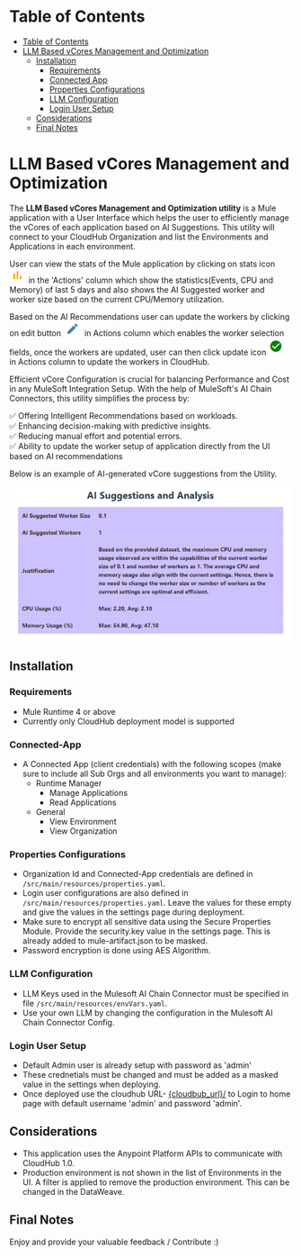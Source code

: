 Table of Contents
=================

   * [Table of Contents](#table-of-contents)
   * [LLM Based vCores Management and Optimization](#llm-based-vcores-management-and-optimization)
      * [Installation](#installation)
         * [Requirements](#requirements)
         * [Connected App](#connected-app)
         * [Properties Configurations](#properties-configurations)
         * [LLM Configuration](#llm-configuration)
         * [Login User Setup](#login-user-setup)
      * [Considerations](#considerations)
      * [Final Notes](#final-notes)

# LLM Based vCores Management and Optimization
The **LLM Based vCores Management and Optimization utility** is a Mule application with a User Interface which helps the user to efficiently manage the vCores of each application based on AI Suggestions. This utility will connect to your CloudHub Organization and list the Environments and Applications in each environment.

User can view the stats of the Mule application by clicking on stats icon ![Alt text](readme-assets\image-1.png) in the 'Actions' column which show the statistics(Events, CPU and Memory) of last 5 days and also shows the AI Suggested worker and worker size based on the current CPU/Memory utilization.

Based on the AI Recommendations user can update the workers by clicking on edit button ![Alt text](readme-assets\image.png) in Actions column which enables the worker selection fields, once the workers are updated, user can then click update icon ![Alt text](readme-assets\image-2.png) in Actions column to update the workers in CloudHub.


Efficient vCore Configuration is crucial for balancing Performance and Cost in any MuleSoft Integration Setup. With the help of MuleSoft's AI Chain Connectors, this utility simplifies the process by:

✅ Offering Intelligent Recommendations based on workloads.\
✅ Enhancing decision-making with predictive insights.\
✅ Reducing manual effort and potential errors.\
✅ Ability to update the worker setup of application directly from the UI based on AI recommendations

Below is an example of AI-generated vCore suggestions from the Utility.

![Alt text](readme-assets\image-3.png)

## Installation

### Requirements
- Mule Runtime 4 or above
- Currently only CloudHub deployment model is supported

### Connected-App
  - A Connected App (client credentials) with the following scopes (make sure to include all Sub Orgs and all environments you want to manage):
    - Runtime Manager
      - Manage Applications
      - Read Applications
    - General
      - View Environment
      - View Organization

### Properties Configurations

- Organization Id and Connected-App credentials are defined in `/src/main/resources/properties.yaml`.
- Login user configurations are also defined in `/src/main/resources/properties.yaml`. Leave the values for these empty and give the values in the settings page during deployment.
- Make sure to encrypt all sensitive data using the Secure Properties Module. Provide the security.key value in the settings page. This is already added to mule-artifact.json to be masked.
- Password encryption is done using AES Algorithm.

### LLM Configuration

- LLM Keys used in the Mulesoft AI Chain Connector must be specified in file `/src/main/resources/envVars.yaml`.
- Use your own LLM by changing the configuration in the Mulesoft AI Chain Connector Config.

### Login User Setup
  - Default Admin user is already setup with password as 'admin'
  - These crednetials must be changed and must be added as a masked value in the settings when deploying. 
  - Once deployed use the cloudhub URL- <u>{cloudbub_url}/</u> to Login to home page with default username 'admin' and password 'admin'.


## Considerations

- This application uses the Anypoint Platform APIs to communicate with CloudHub 1.0.
- Production environment is not shown in the list of Environments in the UI. A filter is applied to remove the production environment. This can be changed in the DataWeave.

## Final Notes
Enjoy and provide your valuable feedback / Contribute :)



